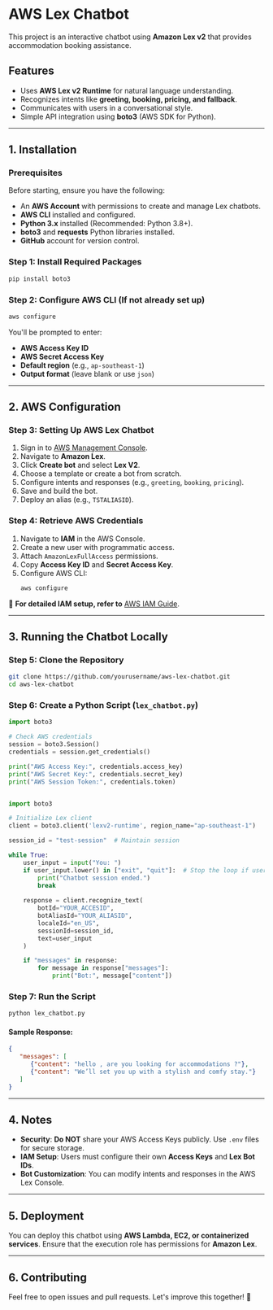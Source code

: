 # AWS Lex Chatbot

This project is an interactive chatbot using **Amazon Lex v2** that provides accommodation booking assistance.

## Features
- Uses **AWS Lex v2 Runtime** for natural language understanding.
- Recognizes intents like **greeting, booking, pricing, and fallback**.
- Communicates with users in a conversational style.
- Simple API integration using **boto3** (AWS SDK for Python).

---

## 1. Installation

### Prerequisites
Before starting, ensure you have the following:
- An **AWS Account** with permissions to create and manage Lex chatbots.
- **AWS CLI** installed and configured.
- **Python 3.x** installed (Recommended: Python 3.8+).
- **boto3** and **requests** Python libraries installed.
- **GitHub** account for version control.

### Step 1: Install Required Packages
```sh
pip install boto3 
```

### Step 2: Configure AWS CLI (If not already set up)
```sh
aws configure
```
You'll be prompted to enter:
- **AWS Access Key ID**
- **AWS Secret Access Key**
- **Default region** (e.g., `ap-southeast-1`)
- **Output format** (leave blank or use `json`)

---

## 2. AWS Configuration

### Step 3: Setting Up AWS Lex Chatbot
1. Sign in to [AWS Management Console](https://aws.amazon.com/console/).
2. Navigate to **Amazon Lex**.
3. Click **Create bot** and select **Lex V2**.
4. Choose a template or create a bot from scratch.
5. Configure intents and responses (e.g., `greeting`, `booking`, `pricing`).
6. Save and build the bot.
7. Deploy an alias (e.g., `TSTALIASID`).

### Step 4: Retrieve AWS Credentials
1. Navigate to **IAM** in the AWS Console.
2. Create a new user with programmatic access.
3. Attach `AmazonLexFullAccess` permissions.
4. Copy **Access Key ID** and **Secret Access Key**.
5. Configure AWS CLI:
   ```sh
   aws configure
   ```

📌 **For detailed IAM setup, refer to** [AWS IAM Guide](https://docs.aws.amazon.com/IAM/latest/UserGuide/id_credentials_access-keys.html).

---

## 3. Running the Chatbot Locally

### Step 5: Clone the Repository
```sh
git clone https://github.com/yourusername/aws-lex-chatbot.git
cd aws-lex-chatbot
```

### Step 6: Create a Python Script (`lex_chatbot.py`)
```python
import boto3

# Check AWS credentials
session = boto3.Session()
credentials = session.get_credentials()

print("AWS Access Key:", credentials.access_key)
print("AWS Secret Key:", credentials.secret_key)
print("AWS Session Token:", credentials.token)


import boto3

# Initialize Lex client
client = boto3.client('lexv2-runtime', region_name="ap-southeast-1")

session_id = "test-session"  # Maintain session

while True:
    user_input = input("You: ")
    if user_input.lower() in ["exit", "quit"]:  # Stop the loop if user types exit
        print("Chatbot session ended.")
        break
    
    response = client.recognize_text(
        botId="YOUR_ACCESID",
        botAliasId="YOUR_ALIASID",
        localeId="en_US",
        sessionId=session_id,
        text=user_input
    )

    if "messages" in response:
        for message in response["messages"]:
            print("Bot:", message["content"])

```

### Step 7: Run the Script
```sh
python lex_chatbot.py
```

#### Sample Response:
```json
{
   "messages": [
      {"content": "hello , are you looking for accommodations ?"},
      {"content": "We’ll set you up with a stylish and comfy stay."}
   ]
}
```

---

## 4. Notes
- **Security**: **Do NOT** share your AWS Access Keys publicly. Use `.env` files for secure storage.
- **IAM Setup**: Users must configure their own **Access Keys** and **Lex Bot IDs**.
- **Bot Customization**: You can modify intents and responses in the AWS Lex Console.

---

## 5. Deployment
You can deploy this chatbot using **AWS Lambda, EC2, or containerized services**. Ensure that the execution role has permissions for **Amazon Lex**.

---

## 6. Contributing
Feel free to open issues and pull requests. Let's improve this together! 🚀
